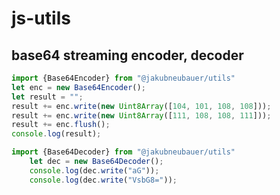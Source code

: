 # js-utils

## base64 streaming encoder, decoder

```javascript
import {Base64Encoder} from "@jakubneubauer/utils"
let enc = new Base64Encoder();
let result = "";
result += enc.write(new Uint8Array([104, 101, 108, 108]));
result += enc.write(new Uint8Array([111, 108, 108, 111]));
result += enc.flush();
console.log(result);
```

```javascript
import {Base64Decoder} from "@jakubneubauer/utils"
    let dec = new Base64Decoder();
    console.log(dec.write("aG"));
    console.log(dec.write("VsbG8="));
```